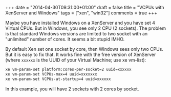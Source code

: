+++
date = "2014-04-30T09:31:00+01:00"
draft = false
title = "VCPUs with XenServer and Windows"
tags = ["xen", "win32"]
comments = true
+++

Maybe you have installed Windows on a XenServer and you have set 4 Virtual CPUs. But in Windows, you see only 2 CPU (2 sockets). The problem is that standard Windows versions are limited to two socket with an "unlimited" number of cores. It seems a bit stupid IMHO.

By default Xen set one socket by core, then Windows sees only two CPUs. But it is easy to fix that. It works fine with the free version of XenServer (where `xxxxxx` is the UUID of your Virtual Machine; use xe vm-list):

```sh
xe vm-param-set platform:cores-per-socket=2 uuid=xxxxxx
xe vm-param-set VCPUs-max=4 uuid=xxxxxxx
xe vm-param-set VCPUs-at-startup=4 uuid=xxxxxx
```

In this example, you will have 2 sockets with 2 cores by socket.
